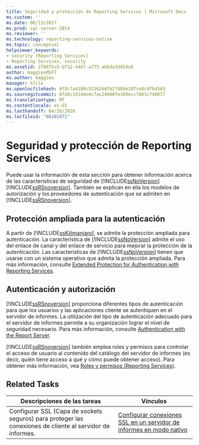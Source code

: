 ```yaml
---
title: Seguridad y protección de Reporting Services | Microsoft Docs
ms.custom: ''
ms.date: 06/13/2017
ms.prod: sql-server-2014
ms.reviewer: ''
ms.technology: reporting-services-native
ms.topic: conceptual
helpviewer_keywords:
- security [Reporting Services]
- Reporting Services, security
ms.assetid: 270075c5-bf12-4467-a775-abbda3d954a5
author: maggiesMSFT
ms.author: maggies
manager: kfile
ms.openlocfilehash: 0f8c7a4186c5236260fb27d8de107ce8c97bd363
ms.sourcegitcommit: 6fd8c1914de4c7ac24900fe388ecc7883c740077
ms.translationtype: MT
ms.contentlocale: es-ES
ms.lasthandoff: 04/26/2020
ms.locfileid: "66101972"
---
```

# <a name="reporting-services-security-and-protection"></a>Seguridad y protección de Reporting Services
  Puede usar la información de esta sección para obtener información acerca de las características de seguridad de [!INCLUDE[ssNoVersion](../../includes/ssnoversion-md.md)][!INCLUDE[ssRSnoversion](../../includes/ssrsnoversion-md.md)]. También se explican en ella los modelos de autorización y los proveedores de autenticación que se admiten en [!INCLUDE[ssRSnoversion](../../includes/ssrsnoversion-md.md)].  
  
## <a name="extended-protection-for-authentication"></a>Protección ampliada para la autenticación  
 A partir de [!INCLUDE[ssKilimanjaro](../../includes/sskilimanjaro-md.md)], se admite la protección ampliada para autenticación. La característica de [!INCLUDE[ssNoVersion](../../includes/ssnoversion-md.md)] admite el uso del enlace de canal y del enlace de servicio para mejorar la protección de la autenticación. Las características de [!INCLUDE[ssNoVersion](../../includes/ssnoversion-md.md)] tienen que usarse con un sistema operativo que admita la protección ampliada. Para más información, consulte [Extended Protection for Authentication with Reporting Services](extended-protection-for-authentication-with-reporting-services.md).  
  
## <a name="authentication-and-authorization"></a>Autenticación y autorización  
 [!INCLUDE[ssRSnoversion](../../includes/ssrsnoversion-md.md)] proporciona diferentes tipos de autenticación para que los usuarios y las aplicaciones cliente se autentiquen en el servidor de informes. La utilización del tipo de autenticación adecuado para el servidor de informes permite a su organización lograr el nivel de seguridad necesario. Para más información, consulte [Authentication with the Report Server](authentication-with-the-report-server.md).  
  
 [!INCLUDE[ssRSnoversion](../../includes/ssrsnoversion-md.md)] también emplea roles y permisos para controlar el acceso de usuario al contenido del catálogo del servidor de informes (es decir, quién tiene acceso a qué y cómo puede obtener acceso). Para obtener más información, vea [Roles y permisos &#40;Reporting Services&#41;](roles-and-permissions-reporting-services.md).  
  
## <a name="related-tasks"></a>Related Tasks  
  
|Descripciones de las tareas|Vínculos|  
|-----------------------|-----------|  
|Configurar SSL (Capa de sockets seguros) para proteger las conexiones de cliente al servidor de informes.|[Configurar conexiones SSL en un servidor de informes en modo nativo](configure-ssl-connections-on-a-native-mode-report-server.md)|  
  
  
